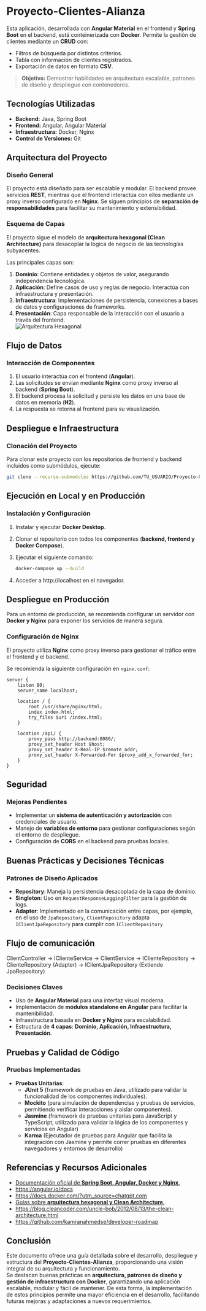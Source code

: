 # Proyecto-Clientes-Alianza

Esta aplicación, desarrollada con **Angular Material** en el frontend y **Spring Boot** en el backend, está conteinerizada con **Docker**. Permite la gestión de clientes mediante un **CRUD** con:

- Filtros de búsqueda por distintos criterios.  
- Tabla con información de clientes registrados.  
- Exportación de datos en formato **CSV**.  

> **Objetivo:** Demostrar habilidades en arquitectura escalable, patrones de diseño y despliegue con contenedores.  

## Tecnologías Utilizadas  

- **Backend:** Java, Spring Boot  
- **Frontend:** Angular, Angular Material  
- **Infraestructura:** Docker, Nginx  
- **Control de Versiones:** Git  

## Arquitectura del Proyecto  

### Diseño General  

El proyecto está diseñado para ser escalable y modular. El backend provee servicios **REST**, mientras que el frontend interactúa con ellos mediante un proxy inverso configurado en **Nginx**. Se siguen principios de **separación de responsabilidades** para facilitar su mantenimiento y extensibilidad.  

### Esquema de Capas  

El proyecto sigue el modelo de **arquitectura hexagonal (Clean Architecture)** para desacoplar la lógica de negocio de las tecnologías subyacentes.  

Las principales capas son:  

1. **Dominio**: Contiene entidades y objetos de valor, asegurando independencia tecnológica.  
2. **Aplicación**: Define casos de uso y reglas de negocio. Interactúa con infraestructura y presentación.  
3. **Infraestructura**: Implementaciones de persistencia, conexiones a bases de datos y configuraciones de frameworks.  
4. **Presentación**: Capa responsable de la interacción con el usuario a través del frontend.  
![Arquitectura Hexagonal](docs/arquitectura_hexagonal.png)

## Flujo de Datos  

### Interacción de Componentes  

1. El usuario interactúa con el frontend (**Angular**).  
2. Las solicitudes se envían mediante **Nginx** como proxy inverso al backend (**Spring Boot**).  
3. El backend procesa la solicitud y persiste los datos en una base de datos en memoria (**H2**).  
4. La respuesta se retorna al frontend para su visualización.  

## Despliegue e Infraestructura  

### Clonación del Proyecto  

Para clonar este proyecto con los repositorios de frontend y backend incluidos como submódulos, ejecute:  

```sh
git clone --recurse-submodules https://github.com/TU_USUARIO/Proyecto-Cliente-Alianza.git
 ```

## Ejecución en Local y en Producción  

### Instalación y Configuración  

1. Instalar y ejecutar **Docker Desktop**.  
2. Clonar el repositorio con todos los componentes (**backend, frontend y Docker Compose**).  
3. Ejecutar el siguiente comando:  

   ```sh
   docker-compose up --build
4. Acceder a http://localhost en el navegador.


## Despliegue en Producción  

Para un entorno de producción, se recomienda configurar un servidor con **Docker y Nginx** para exponer los servicios de manera segura.  

### Configuración de Nginx  

El proyecto utiliza **Nginx** como proxy inverso para gestionar el tráfico entre el frontend y el backend.  

Se recomienda la siguiente configuración en `nginx.conf`:  

```nginx
server {
    listen 80;
    server_name localhost;

    location / {
        root /usr/share/nginx/html;
        index index.html;
        try_files $uri /index.html;
    }

    location /api/ {
        proxy_pass http://backend:8080/;
        proxy_set_header Host $host;
        proxy_set_header X-Real-IP $remote_addr;
        proxy_set_header X-Forwarded-For $proxy_add_x_forwarded_for;
    }
}
```

## Seguridad  

### Mejoras Pendientes  

- Implementar un **sistema de autenticación y autorización** con credenciales de usuario.  
- Manejo de **variables de entorno** para gestionar configuraciones según el entorno de despliegue.  
- Configuración de **CORS** en el backend para pruebas locales.  

## Buenas Prácticas y Decisiones Técnicas  

### Patrones de Diseño Aplicados  

- **Repository**: Maneja la persistencia desacoplada de la capa de dominio.
- **Singleton**: Uso en `RequestResponseLoggingFilter` para la gestión de logs.  
- **Adapter**: Implementado en la comunicación entre capas, por ejemplo, en el uso de `JpaRepository`, `ClientRepository` adapta `IClientJpaRepository` para cumplir con `IClientRepository`  

## Flujo de comunicación
ClientController -> IClienteService -> ClientService -> IClienteRepository 
                 -> ClienteRepository (Adapter) -> IClientJpaRepository (Extiende JpaRepository)
                 
### Decisiones Claves  

- Uso de **Angular Material** para una interfaz visual moderna.  
- Implementación de **módulos standalone en Angular** para facilitar la mantenibilidad.  
- Infraestructura basada en **Docker y Nginx** para escalabilidad.  
- Estructura de **4 capas**: **Dominio, Aplicación, Infraestructura, Presentación**.  

## Pruebas y Calidad de Código  

### Pruebas Implementadas  

- **Pruebas Unitarias**:  
  - **JUnit 5** (framework de pruebas en Java, utilizado para validar la funcionalidad de los componentes individuales).  
  - **Mockito** (para simulación de dependencias y pruebas de servicios, permitiendo verificar interacciones y aislar componentes).
  - **Jasmine** (framework de pruebas unitarias para JavaScript y TypeScript, utilizado para validar la lógica de los componentes y servicios en Angular)
  -  **Karma** (Ejecutador de pruebas para Angular que facilita la integración con Jasmine y permite correr pruebas en diferentes navegadores y entornos de desarrollo)

## Referencias y Recursos Adicionales  

- [Documentación oficial de **Spring Boot, Angular, Docker y Nginx**.](https://docs.spring.io/spring-boot/docs/current/reference/html/)
- https://angular.io/docs
- https://docs.docker.com/?utm_source=chatgpt.com
- [Guías sobre **arquitectura hexagonal y Clean Architecture**.  ](https://medium.com/%40oliveraluis11/arquitectura-hexagonal-con-spring-boot-parte-1-57b797eca69c?utm_source=chatgpt.com)
- https://blog.cleancoder.com/uncle-bob/2012/08/13/the-clean-architecture.html
- https://github.com/kamranahmedse/developer-roadmap

## Conclusión  

Este documento ofrece una guía detallada sobre el desarrollo, despliegue y estructura del **Proyecto-Clientes-Alianza**, proporcionando una visión integral de su arquitectura y funcionamiento.  
Se destacan buenas prácticas en **arquitectura, patrones de diseño y gestión de infraestructura con Docker**, garantizando una aplicación escalable, modular y fácil de mantener. De esta forma, la implementación de estos principios permite una mayor eficiencia en el desarrollo, facilitando futuras mejoras y adaptaciones a nuevos requerimientos. 
